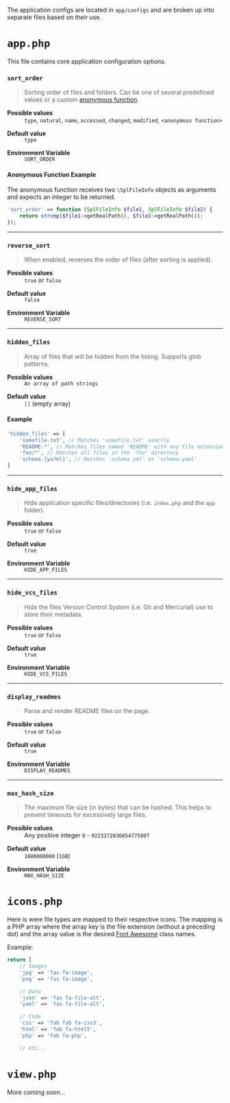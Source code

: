The application configs are located in `app/configs` and are broken up into separate files based on their use.

# `app.php`

This file contains core application configuration options.

### `sort_order`

> Sorting order of files and folders. Can be one of several predefined values or a custom [anonymous function](https://www.php.net/manual/en/functions.anonymous.php).

<dl>
    <dt><strong>Possible values</strong></dt>
    <dd>
        <code>type</code>, <code>natural</code>, <code>name</code>, <code>accessed</code>, <code>changed</code>, <code>modified</code>, <code>&lt;anonymous function&gt;</code>
    </dd>
</dl>

<dl>
    <dt><strong>Default value</strong></dt>
    <dd><code>type</code></dd>
</dl>

<dl>
    <dt><strong>Environment Variable</strong></dt>
    <dd><code>SORT_ORDER</code></dd>
</dl>

#### Anonymous Function Example

The anonymous function receives two `\SplFileInfo` objects as arguments and expects an integer to be returned.

```php
'sort_order' => function (SplFileInfo $file1, SplFileInfo $file2) {
    return strcmp($file1->getRealPath(), $file2->getRealPath());
});
```

---

### `reverse_sort`

> When enabled, reverses the order of files (after sorting is applied).

<dl>
    <dt><strong>Possible values</strong></dt>
    <dd><code>true</code> or <code>false</code></dd>
</dl>

<dl>
    <dt><strong>Default value</strong></dt>
    <dd><code>false</code></dd>
</dl>

<dl>
    <dt><strong>Environment Variable</strong></dt>
    <dd><code>REVERSE_SORT</code></dd>
</dl>

---

### `hidden_files`

> Array of files that will be hidden from the listing. Supports glob patterns.

<dl>
    <dt><strong>Possible values</strong></dt>
    <dd><code>An array of path strings</code></dd>
</dl>

<dl>
    <dt><strong>Default value</strong></dt>
    <dd><code>[]</code> (empty array)</dd>
</dl>

#### Example

```php
'hidden_files' => [
    'somefile.txt', // Matches 'somefile.txt' exactly
    'README.*', // Matches files named 'README' with any file extension
    'foo/*', // Matches all files in the 'foo' directory
    'schema.{ya?ml}', // Matches 'schema.yml' or 'schema.yaml'
]
```

---

### `hide_app_files`

> Hide application specific files/directories (i.e. `index.php` and the `app` folder).

<dl>
    <dt><strong>Possible values</strong></dt>
    <dd><code>true</code> or <code>false</code></dd>
</dl>

<dl>
    <dt><strong>Default value</strong></dt>
    <dd><code>true</code></dd>
</dl>

<dl>
    <dt><strong>Environment Variable</strong></dt>
    <dd><code>HIDE_APP_FILES</code></dd>
</dl>

---

### `hide_vcs_files`

> Hide the files Version Control System (i.e. Git and Mercurial) use to store their metadata.

<dl>
    <dt><strong>Possible values</strong></dt>
    <dd><code>true</code> or <code>false</code></dd>
</dl>

<dl>
    <dt><strong>Default value</strong></dt>
    <dd><code>true</code></dd>
</dl>

<dl>
    <dt><strong>Environment Variable</strong></dt>
    <dd><code>HIDE_VCS_FILES</code></dd>
</dl>

---

### `display_readmes`

> Parse and render README files on the page.

<dl>
    <dt><strong>Possible values</strong></dt>
    <dd><code>true</code> or <code>false</code></dd>
</dl>

<dl>
    <dt><strong>Default value</strong></dt>
    <dd><code>true</code></dd>
</dl>

<dl>
    <dt><strong>Environment Variable</strong></dt>
    <dd><code>DISPLAY_READMES</code></dd>
</dl>

---

### `max_hash_size`

> The maximum file size (in bytes) that can be hashed. This helps to prevent timeouts for excessively large files.

<dl>
    <dt><strong>Possible values</strong></dt>
    <dd>Any positive integer <code>0</code> - <code>9223372036854775807</code></dd>
</dl>

<dl>
    <dt><strong>Default value</strong></dt>
    <dd><code>1000000000</code> (<code>1GB</code>)</dd>
</dl>

<dl>
    <dt><strong>Environment Variable</strong></dt>
    <dd><code>MAX_HASH_SIZE</code></dd>
</dl>


# `icons.php`

Here is were file types are mapped to their respective icons. The mapping is a PHP array where the array key is the file extension (without a preceding dot) and the array value is the desired [Font Awesome](https://fontawesome.com/icons) class names.

Example:

```php
return [
    // Images
    'jpg' => 'fas fa-image',
    'png' => 'fas fa-image',

    // Data
    'json' => 'fas fa-file-alt',
    'yaml' => 'fas fa-file-alt',

    // Code
    'css' => 'fab fab fa-css3',
    'html' => 'fab fa-html5',
    'php' => 'fab fa-php',

    // etc...
```

# `view.php`

More coming soon...
